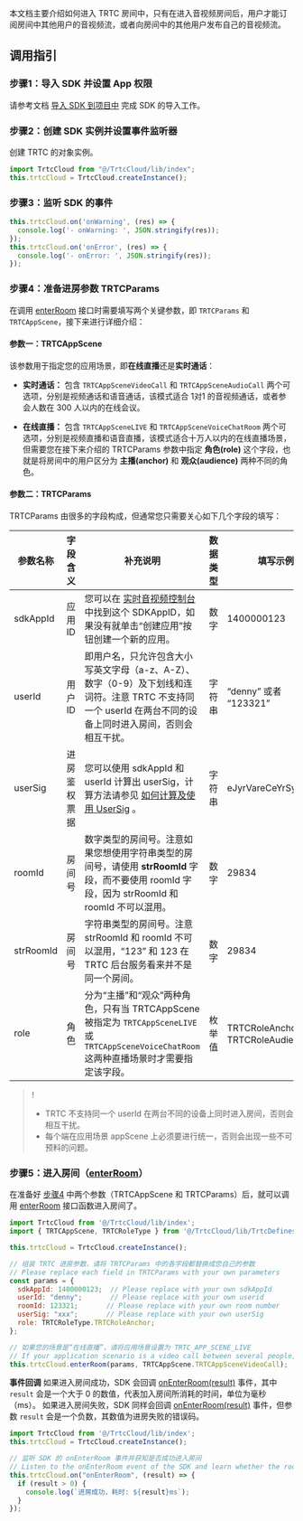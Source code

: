 本文档主要介绍如何进入 TRTC 房间中，只有在进入音视频房间后，用户才能订阅房间中其他用户的音视频流，或者向房间中的其他用户发布自己的音视频流。

## 调用指引
[](id:step1)
### 步骤1：导入 SDK 并设置 App 权限
请参考文档 [导入 SDK 到项目中](https://cloud.tencent.com/document/product/647/73371) 完成 SDK 的导入工作。

[](id:step2)
### 步骤2：创建 SDK 实例并设置事件监听器
创建 TRTC 的对象实例。
```javascript
import TrtcCloud from "@/TrtcCloud/lib/index";
this.trtcCloud = TrtcCloud.createInstance();
```

[](id:step3)
### 步骤3：监听 SDK 的事件
```javascript
this.trtcCloud.on('onWarning', (res) => {
  console.log('- onWarning: ', JSON.stringify(res));
});
this.trtcCloud.on('onError', (res) => {
  console.log('- onError: ', JSON.stringify(res));
});
```

[](id:step4)
### 步骤4：准备进房参数 TRTCParams
在调用 [enterRoom](https://web.sdk.qcloud.com/trtc/uniapp/doc/zh-cn/TrtcCloud.html#enterRoom) 接口时需要填写两个关键参数，即 `TRTCParams` 和 `TRTCAppScene`，接下来进行详细介绍：

#### 参数一：TRTCAppScene
该参数用于指定您的应用场景，即**在线直播**还是**实时通话**：
- **实时通话：**
包含 `TRTCAppSceneVideoCall` 和 `TRTCAppSceneAudioCall` 两个可选项，分别是视频通话和语音通话，该模式适合 1对1 的音视频通话，或者参会人数在 300 人以内的在线会议。

- **在线直播：**
包含 `TRTCAppSceneLIVE` 和 `TRTCAppSceneVoiceChatRoom` 两个可选项，分别是视频直播和语音直播，该模式适合十万人以内的在线直播场景，但需要您在接下来介绍的 TRTCParams 参数中指定 **角色(role)** 这个字段，也就是将房间中的用户区分为 **主播(anchor)** 和 **观众(audience)** 两种不同的角色。

#### 参数二：TRTCParams
TRTCParams 由很多的字段构成，但通常您只需要关心如下几个字段的填写：

| 参数名称  | 字段含义     | 补充说明                                                                                                                                                    | 数据类型 | 填写示例                           |
| --------- | ------------ | ----------------------------------------------------------------------------------------------------------------------------------------------------------- | -------- | ---------------------------------- |
| sdkAppId  | 应用 ID      | 您可以在 <a href="https://console.cloud.tencent.com/trtc/app">实时音视频控制台</a> 中找到这个 SDKAppID，如果没有就单击“创建应用”按钮创建一个新的应用。      | 数字     | 1400000123                         |
| userId    | 用户 ID      | 即用户名，只允许包含大小写英文字母（a-z、A-Z）、数字（0-9）及下划线和连词符。注意 TRTC 不支持同一个 userId 在两台不同的设备上同时进入房间，否则会相互干扰。 | 字符串   | “denny” 或者 “123321”              |
| userSig   | 进房鉴权票据 | 您可以使用 sdkAppId 和 userId 计算出 userSig，计算方法请参见 [如何计算及使用 UserSig](https://cloud.tencent.com/document/product/647/17275) 。              | 字符串   | eJyrVareCeYrSy1SslI...             |
| roomId    | 房间号       | 数字类型的房间号。注意如果您想使用字符串类型的房间号，请使用 **strRoomId** 字段，而不要使用 roomId 字段，因为 strRoomId 和 roomId 不可以混用。              | 数字     | 29834                              |
| strRoomId | 房间号       | 字符串类型的房间号。注意 strRoomId 和 roomId 不可以混用，“123” 和 123 在 TRTC 后台服务看来并不是同一个房间。                                                | 数字     | 29834                              |
| role      | 角色         | 分为“主播”和“观众”两种角色，只有当 TRTCAppScene 被指定为 `TRTCAppSceneLIVE` 或 `TRTCAppSceneVoiceChatRoom` 这两种直播场景时才需要指定该字段。               | 枚举值   | TRTCRoleAnchor 或 TRTCRoleAudience |

>!
>- TRTC 不支持同一个 userId 在两台不同的设备上同时进入房间，否则会相互干扰。
>- 每个端在应用场景 appScene 上必须要进行统一，否则会出现一些不可预料的问题。


[](id:step5)
### 步骤5：进入房间（[enterRoom](https://web.sdk.qcloud.com/trtc/uniapp/doc/zh-cn/TrtcCloud.html#enterRoom)）
在准备好 [步骤4](#step4) 中两个参数（TRTCAppScene 和 TRTCParams）后，就可以调用 [enterRoom](https://web.sdk.qcloud.com/trtc/uniapp/doc/zh-cn/TrtcCloud.html#enterRoom) 接口函数进入房间了。

```javascript
import TrtcCloud from '@/TrtcCloud/lib/index';
import { TRTCAppScene, TRTCRoleType } from '@/TrtcCloud/lib/TrtcDefines';

this.trtcCloud = TrtcCloud.createInstance();

// 组装 TRTC 进房参数，请将 TRTCParams 中的各字段都替换成您自己的参数
// Please replace each field in TRTCParams with your own parameters
const params = {
  sdkAppId: 1400000123;  // Please replace with your own sdkAppId
  userId: "denny";       // Please replace with your own userid
  roomId: 123321;       // Please replace with your own room number 
  userSig: "xxx";       // Please replace with your own userSig
  role: TRTCRoleType.TRTCRoleAnchor;
};

// 如果您的场景是“在线直播”，请将应用场景设置为 TRTC_APP_SCENE_LIVE
// If your application scenario is a video call between several people, please use "TRTC_APP_SCENE_LIVE"
this.trtcCloud.enterRoom(params, TRTCAppScene.TRTCAppSceneVideoCall);   
```

**事件回调**
如果进入房间成功，SDK 会回调 [onEnterRoom(result)](https://web.sdk.qcloud.com/trtc/uniapp/doc/zh-cn/TRTCCallback.html#event:onEnterRoom) 事件，其中 `result` 会是一个大于 0 的数值，代表加入房间所消耗的时间，单位为毫秒（ms）。
如果进入房间失败，SDK 同样会回调 [onEnterRoom(result)](https://web.sdk.qcloud.com/trtc/uniapp/doc/zh-cn/TRTCCallback.html#event:onEnterRoom) 事件，但参数 `result` 会是一个负数，其数值为进房失败的错误码。
```javascript
import TrtcCloud from '@/TrtcCloud/lib/index';
this.trtcCloud = TrtcCloud.createInstance();

// 监听 SDK 的 onEnterRoom 事件并获知是否成功进入房间
// Listen to the onEnterRoom event of the SDK and learn whether the room is successfully entered
this.trtcCloud.on("onEnterRoom", (result) => {
  if (result > 0) {
    console.log(`进房成功，耗时: ${result}ms`);
  }
});
```
